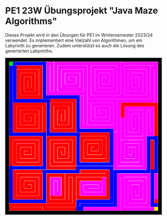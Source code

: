 # PE1 23W Übungsprojekt "Java Maze Algorithms"

Dieses Projekt wird in den Übungen für PE1 im Wintersemester 2023/24 verwendet.
Es implementiert eine Vielzahl von Algorithmen, um ein Labyrinth zu generieren.
Zudem unterstützt es auch die Lösung des generierten Labyrinths.

![Beispiel Labyrinth](spiral.png)